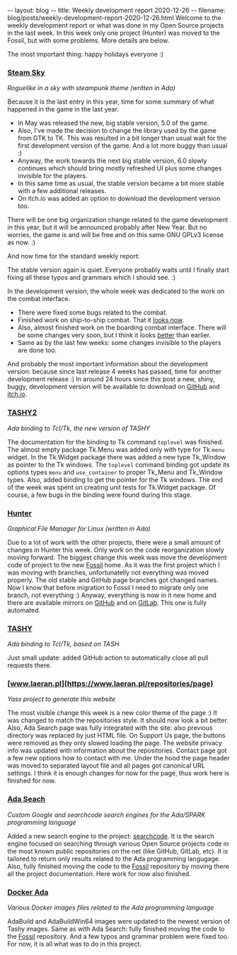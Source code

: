 -- layout: blog
-- title: Weekly development report 2020-12-26
-- filename: blog/posts/weekly-development-report-2020-12-26.html
Welcome to the weekly development report or what was done in my Open Source
projects in the last week. In this week only one project (Hunter) was moved
to the Fossil, but with some problems. More details are below.

The most important thing: happy holidays everyone :)

### [Steam Sky](https://thindil.itch.io/steam-sky)

*Roguelike in a sky with steampunk theme (written in Ada)*

Because it is the last entry in this year, time for some summary of what
happened in the game in the last year.

* In May was released the new, big stable version, 5.0 of the game.
* Also, I've made the decision to change the library used by the game from GTK
to TK. This was resulted in a bit longer than usual wait for the first
development version of the game. And a lot more buggy than usual :)
* Anyway, the work towards the next big stable version, 6.0 slowly continues
which should bring mostly refreshed UI plus some changes invisible for the
players.
* In this same time as usual, the stable version became a bit more stable with
a few additional releases.
* On itch.io was added an option to download the development version too.

There will be one big organization change related to the game development in
this year, but it will be announced probably after New Year. But no worries,
the game is and will be free and on this same GNU GPLv3 license as now. :)

And now time for the standard weekly report:

The stable version again is quiet. Everyone probably waits until I finally
start fixing all these typos and grammars which I should see. :)

In the development version, the whole week was dedicated to the work on the
combat interface.

* There were fixed some bugs related to the combat.
* Finished work on ship-to-ship combat. That it [looks now](https://imgur.com/MlZq0oX).
* Also, almost finished work on the boarding combat interface. There will be
some changes very soon, but I think it looks [better](https://imgur.com/KfJvZC5) than earlier.
* Same as by the last few weeks: some changes invisible to the players are
done too.

And probably the most important information about the development version:
because since last release  4 weeks has passed, time for another development
release :) In around 24 hours since this post a new, shiny, buggy, development
version will be available to download on [GitHub](https://github.com/thindil/steamsky/releases) and [itch.io](https://thindil.itch.io/steam-sky).

### [TASHY2](https://www.laeran.pl/repositories/tashy2)

*Ada binding to Tcl/Tk, the new version of TASHY*

The documentation for the binding to Tk command `toplevel` was finished. The
almost empty package Tk.Menu was added only with type for Tk `menu` widget. In
the Tk.Widget package there was added a new type Tk\_Window as pointer to the
Tk windows. The `toplevel` command binding got update its options types `menu`
and `use_container` to proper Tk\_Menu and Tk\_Window types. Also, added
binding to get the pointer for the Tk windows. The end of the week was spent on
creating unit tests for Tk.Widget package. Of course, a few bugs in the binding
were found during this stage.

### [Hunter](https://www.laeran.pl/repositories/hunter)

*Graphical File Manager for Linux (written in Ada)*

Due to a lot of work with the other projects, there were a small amount of
changes in Hunter this week. Only work on the code reorganization slowly moving
forward. The biggest change this week was move the development code of project
to the new [Fossil](https://www.laeran.pl/repositories/hunter) home. As it was
the first project which I was moving with branches, unfortunatelly not
everything was moved properly. The old stable and GitHub page branches got
changed names. Now I know that before migration to Fossil I need to migrate
only one branch, not everything :) Anyway, everything is now in it new home and
there are available mirrors on [GitHub](https://github.com/thindil/hunter)
and on [GitLab](https://gitlab.com/thindil/hunter). This one is fully
automated.

### [TASHY](https://www.laeran.pl/repositories/tashy)

*Ada binding to Tcl/Tk, based on TASH*

Just small update: added GitHub action to automatically close all pull
requests there.

### [www.laeran.pl](https://www.laeran.pl/repositories/page)

*Yass project to generate this website*

The most visible change this week is a new color theme of the page :) It was
changed to match the repositories style. It should now look a bit better.
Also, Ada Search page was fully integrated with the site: also previous
directory was replaced by just HTML file. On Support Us page, the buttons were
removed as they only slowed loading the page. The website privacy info was
updated with information about the repositories. Contact page got a few new
options how to contact with me. Under the hood the page header was moved to
separated layout file and all pages got canonical URL settings. I think it is
enough changes for now for the page, thus work here is finished for now.

### [Ada Seach](https://www.laeran.pl/repositories/adasearch)

*Custom Google and searchcode search engines for the Ada/SPARK programming
language*

Added a new search engine to the project: [searchcode](https://searchcode.com/).
It is the search engine focused on searching through various Open Source
projects code in the most known public repositories on the net (like GitHub,
GitLab, etc). It is tailored to return only results related to the Ada
programming langugage. Also, fully finished moving the code to the [Fossil](https://www.laeran.pl/repositories/adasearch)
repository by moving there all the project documentation. Here work for now
also finished.

### [Docker Ada](https://www.laeran.pl/repositories/dockerada)

*Various Docker images files related to the Ada programming language*

AdaBuild and AdaBuildWin64 images were updated to the newest version of Tashy
images. Same as with Ada Search: fully finished moving the code to the [Fossil](https://www.laeran.pl/repositories/dockerada)
repository. And a few typos and grammar problem were fixed too. For now, it is
all what was to do in this project.
